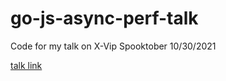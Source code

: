 # go-js-async-perf-talk
Code for my talk on X-Vip Spooktober 10/30/2021

[talk link](https://docs.google.com/presentation/d/1DrFnRpoIF24LwXsFJbWnFYsOlmJJ10Jg1PfDBcEiVu8/edit?usp=sharing)